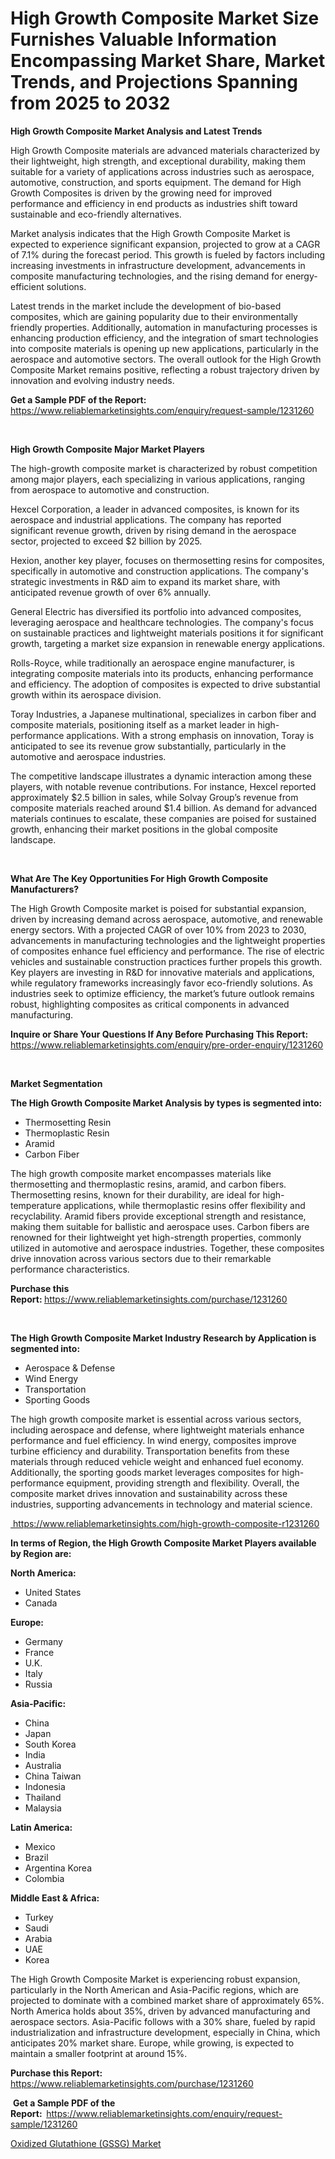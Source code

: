 <p><h1>High Growth Composite Market Size Furnishes Valuable Information Encompassing Market Share, Market Trends, and Projections Spanning from 2025 to 2032</h1></p><p><strong>High Growth Composite Market Analysis and Latest Trends</strong></p>
<p><p>High Growth Composite materials are advanced materials characterized by their lightweight, high strength, and exceptional durability, making them suitable for a variety of applications across industries such as aerospace, automotive, construction, and sports equipment. The demand for High Growth Composites is driven by the growing need for improved performance and efficiency in end products as industries shift toward sustainable and eco-friendly alternatives.</p><p>Market analysis indicates that the High Growth Composite Market is expected to experience significant expansion, projected to grow at a CAGR of 7.1% during the forecast period. This growth is fueled by factors including increasing investments in infrastructure development, advancements in composite manufacturing technologies, and the rising demand for energy-efficient solutions.</p><p>Latest trends in the market include the development of bio-based composites, which are gaining popularity due to their environmentally friendly properties. Additionally, automation in manufacturing processes is enhancing production efficiency, and the integration of smart technologies into composite materials is opening up new applications, particularly in the aerospace and automotive sectors. The overall outlook for the High Growth Composite Market remains positive, reflecting a robust trajectory driven by innovation and evolving industry needs.</p></p>
<p><strong>Get a Sample PDF of the Report:&nbsp;</strong> <a href="https://www.reliablemarketinsights.com/enquiry/request-sample/1231260?utm_campaign=3586&utm_medium=2&utm_source=Github&utm_content=ia&utm_term=03042025&utm_id=high-growth-composite">https://www.reliablemarketinsights.com/enquiry/request-sample/1231260</a></p>
<p>&nbsp;</p>
<p><strong>High Growth Composite Major Market Players</strong></p>
<p><p>The high-growth composite market is characterized by robust competition among major players, each specializing in various applications, ranging from aerospace to automotive and construction. </p><p>Hexcel Corporation, a leader in advanced composites, is known for its aerospace and industrial applications. The company has reported significant revenue growth, driven by rising demand in the aerospace sector, projected to exceed $2 billion by 2025.</p><p>Hexion, another key player, focuses on thermosetting resins for composites, specifically in automotive and construction applications. The company's strategic investments in R&D aim to expand its market share, with anticipated revenue growth of over 6% annually.</p><p>General Electric has diversified its portfolio into advanced composites, leveraging aerospace and healthcare technologies. The company's focus on sustainable practices and lightweight materials positions it for significant growth, targeting a market size expansion in renewable energy applications.</p><p>Rolls-Royce, while traditionally an aerospace engine manufacturer, is integrating composite materials into its products, enhancing performance and efficiency. The adoption of composites is expected to drive substantial growth within its aerospace division.</p><p>Toray Industries, a Japanese multinational, specializes in carbon fiber and composite materials, positioning itself as a market leader in high-performance applications. With a strong emphasis on innovation, Toray is anticipated to see its revenue grow substantially, particularly in the automotive and aerospace industries.</p><p>The competitive landscape illustrates a dynamic interaction among these players, with notable revenue contributions. For instance, Hexcel reported approximately $2.5 billion in sales, while Solvay Group’s revenue from composite materials reached around $1.4 billion. As demand for advanced materials continues to escalate, these companies are poised for sustained growth, enhancing their market positions in the global composite landscape.</p></p>
<p>&nbsp;</p>
<p><strong>What Are The Key Opportunities For High Growth Composite Manufacturers?</strong></p>
<p><p>The High Growth Composite market is poised for substantial expansion, driven by increasing demand across aerospace, automotive, and renewable energy sectors. With a projected CAGR of over 10% from 2023 to 2030, advancements in manufacturing technologies and the lightweight properties of composites enhance fuel efficiency and performance. The rise of electric vehicles and sustainable construction practices further propels this growth. Key players are investing in R&D for innovative materials and applications, while regulatory frameworks increasingly favor eco-friendly solutions. As industries seek to optimize efficiency, the market’s future outlook remains robust, highlighting composites as critical components in advanced manufacturing.</p></p>
<p><strong>Inquire or Share Your Questions If Any Before Purchasing This Report:</strong> <a href="https://www.reliablemarketinsights.com/enquiry/pre-order-enquiry/1231260?utm_campaign=3586&utm_medium=2&utm_source=Github&utm_content=ia&utm_term=03042025&utm_id=high-growth-composite">https://www.reliablemarketinsights.com/enquiry/pre-order-enquiry/1231260</a></p>
<p>&nbsp;</p>
<p><strong>Market Segmentation</strong></p>
<p><strong>The High Growth Composite Market Analysis by types is segmented into:</strong></p>
<p><ul><li>Thermosetting Resin</li><li>Thermoplastic Resin</li><li>Aramid</li><li>Carbon Fiber</li></ul></p>
<p><p>The high growth composite market encompasses materials like thermosetting and thermoplastic resins, aramid, and carbon fibers. Thermosetting resins, known for their durability, are ideal for high-temperature applications, while thermoplastic resins offer flexibility and recyclability. Aramid fibers provide exceptional strength and resistance, making them suitable for ballistic and aerospace uses. Carbon fibers are renowned for their lightweight yet high-strength properties, commonly utilized in automotive and aerospace industries. Together, these composites drive innovation across various sectors due to their remarkable performance characteristics.</p></p>
<p><strong>Purchase this Report:&nbsp;</strong><a href="https://www.reliablemarketinsights.com/purchase/1231260?utm_campaign=3586&utm_medium=2&utm_source=Github&utm_content=ia&utm_term=03042025&utm_id=high-growth-composite">https://www.reliablemarketinsights.com/purchase/1231260</a></p>
<p>&nbsp;</p>
<p><strong>The High Growth Composite Market Industry Research by Application is segmented into:</strong></p>
<p><ul><li>Aerospace & Defense</li><li>Wind Energy</li><li>Transportation</li><li>Sporting Goods</li></ul></p>
<p><p>The high growth composite market is essential across various sectors, including aerospace and defense, where lightweight materials enhance performance and fuel efficiency. In wind energy, composites improve turbine efficiency and durability. Transportation benefits from these materials through reduced vehicle weight and enhanced fuel economy. Additionally, the sporting goods market leverages composites for high-performance equipment, providing strength and flexibility. Overall, the composite market drives innovation and sustainability across these industries, supporting advancements in technology and material science.</p></p>
<p><a href="https://www.reliablemarketinsights.com/high-growth-composite-r1231260?utm_campaign=3586&utm_medium=2&utm_source=Github&utm_content=ia&utm_term=03042025&utm_id=high-growth-composite">&nbsp;https://www.reliablemarketinsights.com/high-growth-composite-r1231260</a></p>
<p><strong>In terms of Region, the High Growth Composite Market Players available by Region are:</strong></p>
<p>
    <p> <strong> North America: </strong>
        <ul>
            <li>United States</li>
            <li>Canada</li>
        </ul>
        </p> 
    <p> <strong> Europe: </strong>
        <ul>
            <li>Germany</li>
            <li>France</li>
            <li>U.K.</li>
            <li>Italy</li>
            <li>Russia</li>
        </ul>
        </p> 
    <p> <strong> Asia-Pacific: </strong>
        <ul>
            <li>China</li>
            <li>Japan</li>
            <li>South Korea</li>
            <li>India</li>
            <li>Australia</li>
            <li>China Taiwan</li>
            <li>Indonesia</li>
            <li>Thailand</li>
            <li>Malaysia</li>
        </ul>
        </p> 
    <p> <strong> Latin America: </strong>
        <ul>
            <li>Mexico</li>
            <li>Brazil</li>
            <li>Argentina Korea</li>
            <li>Colombia</li>
        </ul>
        </p> 
    <p> <strong> Middle East & Africa: </strong>
        <ul>
            <li>Turkey</li>
            <li>Saudi</li>
            <li>Arabia</li>
            <li>UAE</li>
            <li>Korea</li>
        </ul>
    </p>
    </p>
<p><p>The High Growth Composite Market is experiencing robust expansion, particularly in the North American and Asia-Pacific regions, which are projected to dominate with a combined market share of approximately 65%. North America holds about 35%, driven by advanced manufacturing and aerospace sectors. Asia-Pacific follows with a 30% share, fueled by rapid industrialization and infrastructure development, especially in China, which anticipates 20% market share. Europe, while growing, is expected to maintain a smaller footprint at around 15%.</p></p>
<p><strong>Purchase this Report: </strong><a href="https://www.reliablemarketinsights.com/purchase/1231260?utm_campaign=3586&utm_medium=2&utm_source=Github&utm_content=ia&utm_term=03042025&utm_id=high-growth-composite">https://www.reliablemarketinsights.com/purchase/1231260</a></p>
<p>&nbsp;<strong>Get a Sample PDF of the Report:&nbsp;&nbsp;</strong><a href="https://www.reliablemarketinsights.com/enquiry/request-sample/1231260?utm_campaign=3586&utm_medium=2&utm_source=Github&utm_content=ia&utm_term=03042025&utm_id=high-growth-composite">https://www.reliablemarketinsights.com/enquiry/request-sample/1231260</a></p>
<p><strong></strong></p>
<p><p><a href="https://github.com/mudgeadamsvx/Market-Research-Report-List-1/blob/main/oxidized-glutathione-gssg-market.md?utm_campaign=3586&utm_medium=2&utm_source=Github&utm_content=ia&utm_term=03042025&utm_id=high-growth-composite">Oxidized Glutathione (GSSG) Market</a></p></p>
